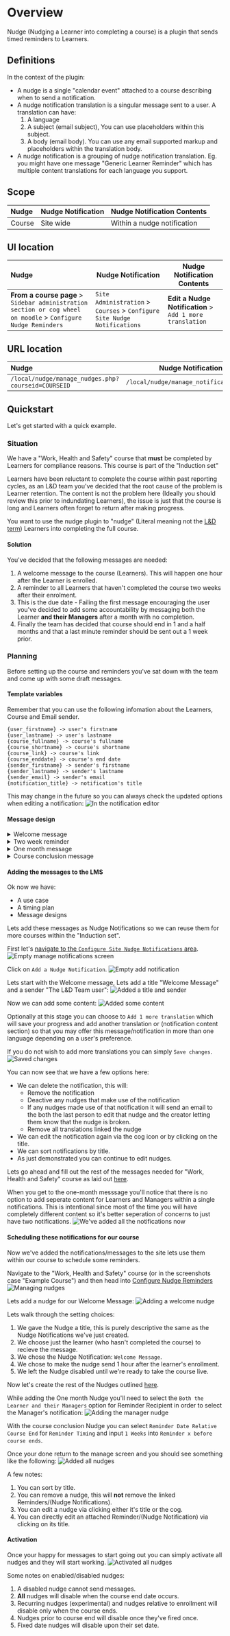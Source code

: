 # Overview

Nudge (Nudging a Learner into completing a course) is a plugin that
sends timed reminders to Learners.

## Definitions
In the context of the plugin:
 - A nudge is a single "calendar event" attached to a course describing when to send a notification.
 - A nudge notification translation is a singular message sent to a user. A translation can have:
    1. A language
    1. A subject (email subject), You can use placeholders within this subject.
    1. A body (email body). You can use any email supported markup and placeholders within the translation body.
 - A nudge notification is a grouping of nudge notification translation. Eg. you might have one message "Generic Learner Reminder" which has multiple content translations
    for each language you support.

## Scope
| Nudge  | Nudge Notification | Nudge Notification Contents |
| :----- | ------------------ | --------------------------- |
| Course | Site wide          | Within a nudge notification |
## UI location
| Nudge                                                                                                          | Nudge Notification                                                        | Nudge Notification Contents                              |
| :------------------------------------------------------------------------------------------------------------- | ------------------------------------------------------------------------- | -------------------------------------------------------- |
| **From a course page** > `Sidebar administration section or cog wheel on moodle` > `Configure Nudge Reminders` | `Site Administration` >  `Courses` > `Configure Site Nudge Notifications` | **Edit a Nudge Notification** > `Add 1 more translation` |
## URL location
| Nudge                                              | Nudge Notification                      | Nudge Notification Contents                          |
| :------------------------------------------------- | --------------------------------------- | ---------------------------------------------------- |
| `/local/nudge/manage_nudges.php?courseid=COURSEID` | `/local/nudge/manage_notifications.php` | `/local/nudge/edit_notification.php?id=NOTIFICATIONID` |

## Quickstart

Let's get started with a quick example.

### Situation
We have a "Work, Health and Safety" course that **must** be completed by Learners for compliance reasons. This course is part of the "Induction set"

Learners have been reluctant to complete the course within past reporting cycles, as an L&D team you've decided that the root cause of the problem is Learner retention.
The content is not the problem here (Ideally you should review this prior to indundating Learners), the issue is just that the course is long and Learners often forget to return after making progress.

You want to use the nudge plugin to "nudge" (Literal meaning not the [L&D term](https://elearningindustry.com/nudge-learning-in-workplace)) Learners into completing the full course.
#### Solution
You've decided that the following messages are needed:
1. A welcome message to the course (Learners). This will happen one hour after the Learner is enrolled.
1. A reminder to all Learners that haven't completed the course two weeks after their enrolment.
1. This is the due date - Failing the first message encouraging the user you've decided to add some accountability by messaging both the Learner **and their Managers** after a month with no completion.
1. Finally the team has decided that course should end in 1 and a half months and that a last minute reminder should be sent out a 1 week prior.

### Planning
Before setting up the course and reminders you've sat down with the team and come up with some draft messages.


#### Template variables
Remember that you can use the following infomation about the Learners, Course and Email sender.
```
{user_firstname} -> user's firstname
{user_lastname} -> user's lastname
{course_fullname} -> course's fullname
{course_shortname} -> course's shortname
{course_link} -> course's link
{course_enddate} -> course's end date
{sender_firstname} -> sender's firstname
{sender_lastname} -> sender's lastname
{sender_email} -> sender's email
{notification_title} -> notification's title
```
This may change in the future so you can always check the updated options when editing a notification:
![In the notification editor](assets/notification-template-info.png)

#### Message design

<details>
<summary>Welcome message</summary>
First we've decided to create a welcome message

The subject is as follows:
```
Welcome to {course_fullname}!
```

The body is as follows in both plaintext and html (If you don't know HTML don't worry you can simply use the normal MOODLE/Totara editor):
```text
Hi {user_firstname},

It's great to see you've enrolled in {course_fullname}. This course is part of the of the Induction set.

This course will end on {course_enddate}. We'll send you a reminders:
- If you haven't completed the course after two weeks.
- If you haven't completed the course after a month, In this case we'll also let your manager know.
- One week before the course ends on {course_enddate}

Thanks for enrolling,
If you have any questions feel free to reach out at: {sender_email}.

{sender_firstname} {sender_lastname}
```

```html
<p>Hi {user_firstname},</p>
<p>It's great to see you've enrolled in <strong>{course_fullname}</strong>. This course is part of the of the Induction set.</p>
<p>This course will end on {course_enddate}. We'll send you a reminders both:</p>
<ul>
    <li>if you haven't completed the course after two weeks.</li>
    <li>if you haven't completed the course after two weeks.</li>
</ul>
<p>Thanks for enrolling,</p>
<p>If you have any questions feel free to reach out at: {sender_email}.</p>
<p>{sender_firstname} {sender_lastname}</p>
```
</details>

<details>
<summary>Two week reminder</summary>
Subject:
```text
You need to complete {course_fullname} on the Example LMS
```

Body:
```text
Hi {user_firstname},

This is your two week reminder for completing the course "{course_fullname}" on the Example LMS.

You can access the course here: {course_link}.

Your next reminder will be in two weeks and will also notify your manager.

If you need assistance please contact us at: {sender_email}.
{sender_firstname} {sender_lastname}
```
```html
<p>Hi {user_firstname},</p>
<p>This is your two week reminder for completing the course <strong>{course_fullname}</strong> on the Example LMS.</p>
<p>You can access the course here: {course_link}.</p>
<p>Your next reminder will be in two weeks and will also notify your manager.</p>
<p>If you need assistance please contact us at: {sender_email}.</p>
<p>{sender_firstname} {sender_lastname}</p>
```
</details>

<details>
<summary>One month message</summary>
Next lets design a one month reminder message for **both** the Learner and their Managers.

###### First the Learner message:
Subject:
```text
Your completion is due for {course_fullname} on the Example LMS
```

Body:
```text
Hi {user_firstname},

We still have your course completion for {course_fullname} as <strong>incomplete</strong> and the course is now due.

You can access the course here: {course_link}.

Your Managers have been notified to assist you if required.

As always you can reach us at: {sender_email} if assistance is required.
{sender_firstname} {sender_lastname}
```
```html
<p>Hi {user_firstname},</p>
<p>We still have your course completion for {course_fullname} as <strong>incomplete</strong> and the course is now due.</p>
<p>You can access the course here: {course_link}.</p>
<p>Your Managers have been notified to assist you if required.</p>
<p>As always you can reach us at: {sender_email} if assistance is required.</p>
<p>{sender_firstname} {sender_lastname}</p>
```

###### Now lets let their manager know:
Subject
```text
{user_firstname} {user_lastname} is required to finish the {course_fullname} course on the Example LMS
```

```text
Hi there,

We're contacting you as {user_firstname} {user_lastname}'s manager.

{user_firstname} needs to complete the {course_fullname} course on the Example LMS.

They can access this learning at: {course_link}. Since {user_firstname} has yet to complete the course on prior notifications it might be worth reaching out to see if you can assist them.

If you have queries please direct them to {sender_email}.
{sender_firstname} {sender_lastname}
```
```html
<p>Hi there,</p>
<p>We're contacting you as <strong>{user_firstname} {user_lastname}'s manager</strong>.</p>
<p>{user_firstname} needs to complete the {course_fullname} course on the Example LMS.</p>
<p>They can access this learning at: {course_link}. Since {user_firstname} has yet to complete the course on prior notifications it might be worth reaching out to see if you can assist them.</p>
<p>If you have queries please direct them to {sender_email}.</p>
<p>{sender_firstname} {sender_lastname}</p>
```
</details>

<details>
<summary>Course conclusion message</summary>
This is to the Learner only.

Subject:
```text
LAST CHANCE - You haven't completed {course_fullname}
```

Body:
```
Hi {user_fullname},

This is your last chance to complete {course_fullname} on the Example LMS.

You may still complete {course_fullname} at: {course_link}.

Thanks {sender_firstname}.
```
```html
<p>Hi {user_fullname},</p>
<p>This is your last chance to complete {course_fullname} on the Example LMS.</p>
<p>You may still complete {course_fullname} at: {course_link}.</p>
<p>Thanks {sender_firstname}.</p>
```
</details>


#### Adding the messages to the LMS

Ok now we have:
- A use case
- A timing plan
- Message designs

Lets add these messages as Nudge Notifications so we can reuse them for more courses within the "Induction set".

First let's [navigate to the `Configure Site Nudge Notifications` area](#ui-location).
![Empty manage notifications screen](assets/empty-manage-notifications.png)

Click on `Add a Nudge Notification`.
![Empty add notification](assets/empty-add-notification-screen.png)

Lets start with the Welcome message, Lets add a title "Welcome Message" and a sender "The L&D Team user":
![Added a title and sender](assets/meta-add-notification-screen.png)

Now we can add some content:
![Added some content](assets/content-add-notification-screen.png)

Optionally at this stage you can choose to `Add 1 more translation` which will save your progress and add another
translation or (notification content section) so that you may offer this message/notification in more than one language depending on a user's preference.

If you do not wish to add more translations you can simply `Save changes`.
![Saved changes](assets/return-to-the-manage-section.png)

You can now see that we have a few options here:
 - We can delete the notification, this will:
    - Remove the notification
    - Deactive any nudges that make use of the notification
    - If any nudges made use of that notification it will send an email to the both the last person to edit that nudge and the creator letting them know that the nudge is broken.
    - Remove all translations linked the nudge
 - We can edit the notification again via the cog icon or by clicking on the title.
 - We can sort notifications by title.
 - As just demonstrated you can continue to edit nudges.

Lets go ahead and fill out the rest of the messages needed for "Work, Health and Safety" course as laid out [here](#message-design).

When you get to the one-month messsage you'll notice that there is no option to add seperate content for Learners and Managers within a single notifications.
This is intentional since most of the time you will have completely different content so it's better seperation of concerns to just have two notifications.
![We've added all the notifications now](assets/added-all-the-notifications.png)

#### Scheduling these notifications for our course

Now we've added the notifications/messages to the site lets use them within our course to schedule some reminders.

Navigate to the "Work, Health and Safety" course (or in the screenshots case "Example Course") and then head into [Configure Nudge Reminders](#ui-location)
![Managing nudges](assets/empty-manage-nudges-screen.png)

Lets add a nudge for our Welcome Message:
![Adding a welcome nudge](assets/add-nudge-welcome-message.png)

Lets walk through the setting choices:
1. We gave the Nudge a title, this is purely descriptive the same as the Nudge Notifications we've just created.
1. We choose just the learner (who hasn't completed the course) to recieve the message.
1. We chose the Nudge Notification: `Welcome Message`.
1. We chose to make the nudge send 1 hour after the learner's enrollment.
1. We left the Nudge disabled until we're ready to take the course live.

Now let's create the rest of the Nudges outlined [here](#solution).

While adding the One month Nudge you'll need to select the `Both the Learner and their Managers` option for Reminder Recipient in order to select the Manager's notification:
![Adding the manager nudge](assets/adding-the-manager-nudge.png)

With the course conclusion Nudge you can select `Reminder Date Relative Course End` for `Reminder Timing` and input `1 Weeks` into `Reminder x before course ends`.

Once your done return to the manage screen and you should see something like the following:
![Added all nudges](assets/added-all-the-nudges.png)

A few notes:
1. You can sort by title.
1. You can remove a nudge, this will **not** remove the linked Reminders/(Nudge Notifications).
1. You can edit a nudge via clicking either it's title or the cog.
1. You can directly edit an attached Reminder/(Nudge Notification) via clicking on its title.

#### Activation

Once your happy for messages to start going out you can simply activate all nudges and they will start working.
![Activated all nudges](assets/activated-all-nudges.png)

Some notes on enabled/disabled nudges:
1. A disabled nudge cannot send messages.
1. **All** nudges will disable when the course end date occurs.
1. Recurring nudges (experimental) and nudges relative to enrollment will disable only when the course ends.
1. Nudges prior to course end will disable once they've fired once.
1. Fixed date nudges will disable upon their set date.
